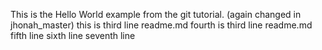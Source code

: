 This is the Hello World example from the git tutorial.
(again changed in jhonah_master)
this is third line readme.md
fourth is third line readme.md
fifth line
sixth line
seventh line
